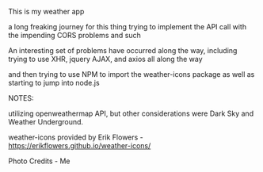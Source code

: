 This is my weather app

a long freaking journey for this thing trying to implement the API call with the impending CORS problems and such

An interesting set of problems have occurred along the way, including trying to use XHR, jquery AJAX, and axios all along the way

and then trying to use NPM to import the weather-icons package as well as starting to jump into node.js

NOTES:

utilizing openweathermap API, but other considerations were Dark Sky and Weather Underground.

weather-icons provided by Erik Flowers - https://erikflowers.github.io/weather-icons/

Photo Credits - Me
